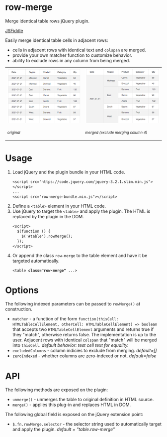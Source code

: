 # row-merge
<p>Merge identical table rows jQuery plugin.</p>

<p><a href="https://jsfiddle.net/andreww1011/wpcv5dgh/">JSFiddle</a></p>

<p>Easily merge identical table cells in adjacent rows:
<ul>
  <li>cells in adjacent rows with identical text and <code>colspan</code> are merged.</li>
  <li>provide your own matcher function to customize behavior.</li>
  <li>ability to exclude rows in any column from being merged.</li>
</ul>
</p>
<p align="center">
  <table>
    <tr>
      <td>
        <img src="./screenshot1.png" width="401" title="screenshot1"/>
        <p><sub><i>original</i></sub></p>
      </td>
      <td>
        <img src="./screenshot2.png" width="401" title="screenshot2"/>
        <p><sub><i>merged (exclude merging column 4)</i></sub></p>
      </td>
    </tr>
  </table>
</p>

# Usage
<p>
  <ol>
    <li>Load jQuery and the plugin bundle in your HTML code.
    <pre><code>&ltscript src="https://code.jquery.com/jquery-3.2.1.slim.min.js"&gt&lt/script&gt
...
&ltscript src="row-merge-bundle.min.js"&gt&lt/script&gt</code></pre></li>
    <li>Define a <code>&lttable&gt</code> element in your HTML code.</li>  
    <li>Use jQuery to target the <code>&lttable&gt</code> and apply the plugin.  The HTML is replaced by the plugin in the DOM.
    <pre><code>&ltscript&gt
  $(function () {
    $('#table').rowMerge();
  });
&lt/script&gt</code></pre></li>
    <li>Or append the class <code>row-merge</code> to the table element and have it be targeted automatically.
    <pre><code>&lttable <b>class="row-merge"</b> ...&gt</code></pre></li>
  </ol>
</p>

# Options
<p>The following indexed parameters can be passed to <code>rowMerge()</code> at construction.
  <ul>
    <li><code>matcher</code> - a function of the form <code>function(thisCell: HTMLTableCellElement, otherCell: HTMLTableCellElement) => boolean</code> that accepts two <code>HTMLTableCellElement</code> arguments and returns true if they "match", otherwise returns false.  The implementation is up to the user.  Adjacent rows with identical <code>colspan</code> that "match" will be merged into <code>thisCell</code>.  <i>default behavior: test cell text for equality.</i></li>
    <li><code>excludedColumns</code> - column indicies to exclude from merging.  <i>default=[]</i></li>
    <li><code>zeroIndexed</code> - whether columns are zero-indexed or not.  <i>default=false</i></li>
  </ul>
</p>

# API
<p>The following methods are exposed on the plugin:
  <ul>
    <li><code>unmerge()</code> - unmerges the table to original definition in HTML source.</li>
    <li><code>merge()</code> - applies this plug-in and replaces HTML in DOM.</li>
  </ul>
</p>
<p>The following global field is exposed on the jQuery extension point:
  <ul>
    <li><code>$.fn.rowMerge.selector</code> - the selector string used to automatically target and apply the plugin. <i> default = "table.row-merge"</i></li>
  </ul>
</p>
  
